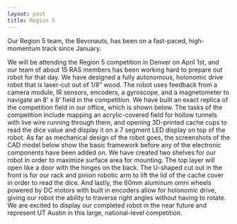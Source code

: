 ```yaml
---
layout: post
title: Region 5
---
```


Our Region 5 team, the Bevonauts, has been on a fast-paced, high-momentum track since January.

We will be attending the Region 5 competition in Denver on April 1st, and our team of about 15 RAS members has been working hard to prepare out robot for that day. We have designed a fully autonomous, holonomic drive robot that is laser-cut out of 1/8” wood. The robot uses feedback from a camera module, IR sensors, encoders, a gyroscope, and a magnetometer to navigate an 8’ x 8’ field in the competition. We have built an exact replica of the competition field in our office, which is shown below. The tasks of the competition include mapping an acrylic-covered field for hollow tunnels with live wire running through them, and opening 3D-printed cache cups to read the dice value and display it on a 7 segment LED display on top of the robot. 
As far as mechanical design of the robot goes, the screenshots of the CAD model below show the basic framework before any of the electronic components have been added on. We have created two shelves for our robot in order to maximize surface area for mounting. The top layer will open like a door with the hinges on the back. The U-shaped cut out in the front is for our rack and pinion robotic arm to lift the lid of the cache cover in order to read the dice. And lastly, the 60mm aluminum omni wheels powered by DC motors with built in encoders allow for holonomic drive, giving our robot the ability to traverse right angles without having to rotate. 
	We are excited to display our completed robot in the near future and represent UT Austin in this large, national-level competition.
